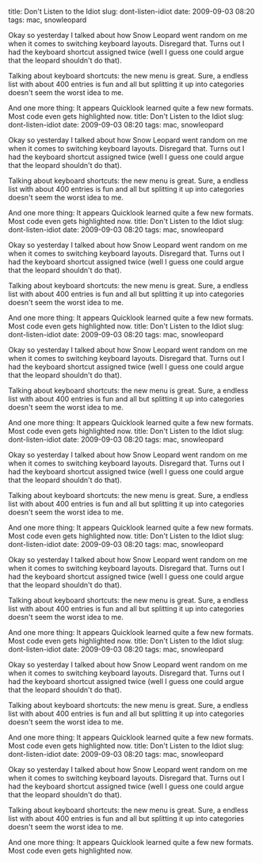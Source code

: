 title: Don't Listen to the Idiot
slug: dont-listen-idiot
date: 2009-09-03 08:20
tags: mac, snowleopard

Okay so yesterday I talked about how Snow Leopard went random on me when it comes to switching keyboard layouts. Disregard that. Turns out I had the keyboard shortcut assigned twice (well I guess one could argue that the leopard shouldn't do that).

Talking about keyboard shortcuts: the new menu is great. Sure, a endless list with about 400 entries is fun and all but splitting it up into categories doesn't seem the worst idea to me.

And one more thing: It appears Quicklook learned quite a few new formats. Most code even gets highlighted now.
title: Don't Listen to the Idiot
slug: dont-listen-idiot
date: 2009-09-03 08:20
tags: mac, snowleopard

Okay so yesterday I talked about how Snow Leopard went random on me when it comes to switching keyboard layouts. Disregard that. Turns out I had the keyboard shortcut assigned twice (well I guess one could argue that the leopard shouldn't do that).

Talking about keyboard shortcuts: the new menu is great. Sure, a endless list with about 400 entries is fun and all but splitting it up into categories doesn't seem the worst idea to me.

And one more thing: It appears Quicklook learned quite a few new formats. Most code even gets highlighted now.
title: Don't Listen to the Idiot
slug: dont-listen-idiot
date: 2009-09-03 08:20
tags: mac, snowleopard

Okay so yesterday I talked about how Snow Leopard went random on me when it comes to switching keyboard layouts. Disregard that. Turns out I had the keyboard shortcut assigned twice (well I guess one could argue that the leopard shouldn't do that).

Talking about keyboard shortcuts: the new menu is great. Sure, a endless list with about 400 entries is fun and all but splitting it up into categories doesn't seem the worst idea to me.

And one more thing: It appears Quicklook learned quite a few new formats. Most code even gets highlighted now.
title: Don't Listen to the Idiot
slug: dont-listen-idiot
date: 2009-09-03 08:20
tags: mac, snowleopard

Okay so yesterday I talked about how Snow Leopard went random on me when it comes to switching keyboard layouts. Disregard that. Turns out I had the keyboard shortcut assigned twice (well I guess one could argue that the leopard shouldn't do that).

Talking about keyboard shortcuts: the new menu is great. Sure, a endless list with about 400 entries is fun and all but splitting it up into categories doesn't seem the worst idea to me.

And one more thing: It appears Quicklook learned quite a few new formats. Most code even gets highlighted now.
title: Don't Listen to the Idiot
slug: dont-listen-idiot
date: 2009-09-03 08:20
tags: mac, snowleopard

Okay so yesterday I talked about how Snow Leopard went random on me when it comes to switching keyboard layouts. Disregard that. Turns out I had the keyboard shortcut assigned twice (well I guess one could argue that the leopard shouldn't do that).

Talking about keyboard shortcuts: the new menu is great. Sure, a endless list with about 400 entries is fun and all but splitting it up into categories doesn't seem the worst idea to me.

And one more thing: It appears Quicklook learned quite a few new formats. Most code even gets highlighted now.
title: Don't Listen to the Idiot
slug: dont-listen-idiot
date: 2009-09-03 08:20
tags: mac, snowleopard

Okay so yesterday I talked about how Snow Leopard went random on me when it comes to switching keyboard layouts. Disregard that. Turns out I had the keyboard shortcut assigned twice (well I guess one could argue that the leopard shouldn't do that).

Talking about keyboard shortcuts: the new menu is great. Sure, a endless list with about 400 entries is fun and all but splitting it up into categories doesn't seem the worst idea to me.

And one more thing: It appears Quicklook learned quite a few new formats. Most code even gets highlighted now.
title: Don't Listen to the Idiot
slug: dont-listen-idiot
date: 2009-09-03 08:20
tags: mac, snowleopard

Okay so yesterday I talked about how Snow Leopard went random on me when it comes to switching keyboard layouts. Disregard that. Turns out I had the keyboard shortcut assigned twice (well I guess one could argue that the leopard shouldn't do that).

Talking about keyboard shortcuts: the new menu is great. Sure, a endless list with about 400 entries is fun and all but splitting it up into categories doesn't seem the worst idea to me.

And one more thing: It appears Quicklook learned quite a few new formats. Most code even gets highlighted now.
title: Don't Listen to the Idiot
slug: dont-listen-idiot
date: 2009-09-03 08:20
tags: mac, snowleopard

Okay so yesterday I talked about how Snow Leopard went random on me when it comes to switching keyboard layouts. Disregard that. Turns out I had the keyboard shortcut assigned twice (well I guess one could argue that the leopard shouldn't do that).

Talking about keyboard shortcuts: the new menu is great. Sure, a endless list with about 400 entries is fun and all but splitting it up into categories doesn't seem the worst idea to me.

And one more thing: It appears Quicklook learned quite a few new formats. Most code even gets highlighted now.
